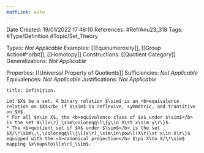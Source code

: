 ```yaml
---
mathLink: auto
---
```


<div class="topSpace"></div>

Date Created: 19/01/2022 17:48:10
References: #Ref/Anu23_318
Tags: #Type/Definition #Topic/Set_Theory

Types: <i>Not Applicable</i>
Examples: [[Equinumerosity]], [[Group Action#^orbit]], [[Homotopy]]
Constructions: [[Quotient Category]]
Generalizations: <i>Not Applicable</i>

Properties: [[Universal Property of Quotients]]
Sufficiencies: <i>Not Applicable</i>
Equivalences: <i>Not Applicable</i>
Justifications: <i>Not Applicable</i>

``` ad-Definition
title: Definition.

Let $X$ be a set. A binary relation $\sim$ is an <b>equivalence relation on $X$</b> if $\sim$ is reflexive, symmetric, and transitive on $X$.
* For all $x\in X$, the <b>equivalence class of $x$ under $\sim$</b> is the set $\l[x\r]_\sim\coloneqq\l\{y\in X\st x\sim y\r\}$.
* The <b>quotient set of $X$ under $\sim$</b> is the set $X/\!\sim\,\,\coloneqq\l\{\l[x\r]_\sim\in\pow\l(X\r)\st x\in X\r\}$ equipped with the <b>canonical projection</b> $\pi:X\to X/\!\sim$ mapping $x\mapsto\l[x\r]_\sim$.

```
